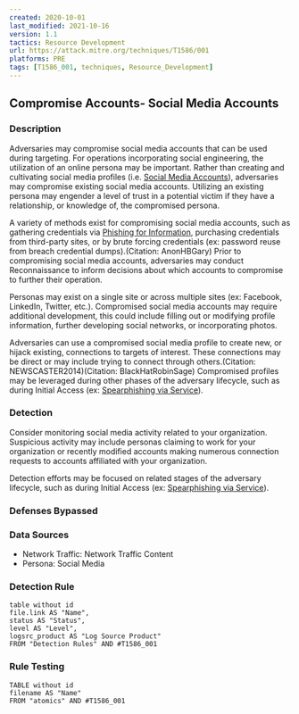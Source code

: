 ```yaml
---
created: 2020-10-01
last_modified: 2021-10-16
version: 1.1
tactics: Resource Development
url: https://attack.mitre.org/techniques/T1586/001
platforms: PRE
tags: [T1586_001, techniques, Resource_Development]
---
```


## Compromise Accounts- Social Media Accounts

### Description

Adversaries may compromise social media accounts that can be used during targeting. For operations incorporating social engineering, the utilization of an online persona may be important. Rather than creating and cultivating social media profiles (i.e. [Social Media Accounts](https://attack.mitre.org/techniques/T1585/001)), adversaries may compromise existing social media accounts. Utilizing an existing persona may engender a level of trust in a potential victim if they have a relationship, or knowledge of, the compromised persona. 

A variety of methods exist for compromising social media accounts, such as gathering credentials via [Phishing for Information](https://attack.mitre.org/techniques/T1598), purchasing credentials from third-party sites, or by brute forcing credentials (ex: password reuse from breach credential dumps).(Citation: AnonHBGary) Prior to compromising social media accounts, adversaries may conduct Reconnaissance to inform decisions about which accounts to compromise to further their operation.

Personas may exist on a single site or across multiple sites (ex: Facebook, LinkedIn, Twitter, etc.). Compromised social media accounts may require additional development, this could include filling out or modifying profile information, further developing social networks, or incorporating photos.

Adversaries can use a compromised social media profile to create new, or hijack existing, connections to targets of interest. These connections may be direct or may include trying to connect through others.(Citation: NEWSCASTER2014)(Citation: BlackHatRobinSage) Compromised profiles may be leveraged during other phases of the adversary lifecycle, such as during Initial Access (ex: [Spearphishing via Service](https://attack.mitre.org/techniques/T1566/003)).

### Detection

Consider monitoring social media activity related to your organization. Suspicious activity may include personas claiming to work for your organization or recently modified accounts making numerous connection requests to accounts affiliated with your organization.

Detection efforts may be focused on related stages of the adversary lifecycle, such as during Initial Access (ex: [Spearphishing via Service](https://attack.mitre.org/techniques/T1566/003)).

### Defenses Bypassed



### Data Sources

  - Network Traffic: Network Traffic Content
  -  Persona: Social Media
### Detection Rule

```dataview
table without id
file.link AS "Name",
status AS "Status",
level AS "Level",
logsrc_product AS "Log Source Product"
FROM "Detection Rules" AND #T1586_001
```

### Rule Testing

```dataview
TABLE without id
filename AS "Name"
FROM "atomics" AND #T1586_001
```
